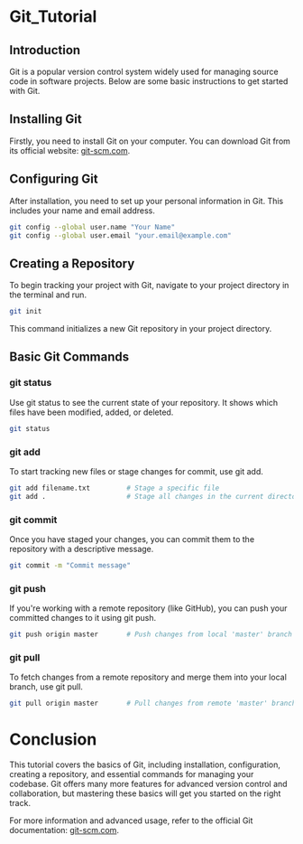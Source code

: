 # Git_Tutorial

## Introduction

Git is a popular version control system widely used for managing source code in software projects. Below are some basic instructions to get started with Git.

## Installing Git

Firstly, you need to install Git on your computer. You can download Git from its official website: [git-scm.com](https://git-scm.com/).

## Configuring Git

After installation, you need to set up your personal information in Git. This includes your name and email address.

```bash
git config --global user.name "Your Name"
git config --global user.email "your.email@example.com"
```

## Creating a Repository

To begin tracking your project with Git, navigate to your project directory in the terminal and run.

```bash
git init
```

This command initializes a new Git repository in your project directory.

## Basic Git Commands

### git status

Use git status to see the current state of your repository. It shows which files have been modified, added, or deleted.

```bash
git status
```

### git add

To start tracking new files or stage changes for commit, use git add.

```bash
git add filename.txt         # Stage a specific file
git add .                    # Stage all changes in the current directory
```

### git commit

Once you have staged your changes, you can commit them to the repository with a descriptive message.

```bash
git commit -m "Commit message"
```

### git push

If you're working with a remote repository (like GitHub), you can push your committed changes to it using git push.

```bash
git push origin master       # Push changes from local 'master' branch to remote 'origin' repository
```

### git pull

To fetch changes from a remote repository and merge them into your local branch, use git pull.

``` bash
git pull origin master       # Pull changes from remote 'master' branch into local branch
```
# Conclusion

This tutorial covers the basics of Git, including installation, configuration, creating a repository, and essential commands for managing your codebase. Git offers many more features for advanced version control and collaboration, but mastering these basics will get you started on the right track.

For more information and advanced usage, refer to the official Git documentation: [git-scm.com](https://git-scm.com/doc).
